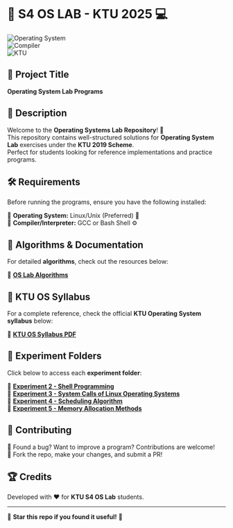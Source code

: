 # 🚀 S4 OS LAB - KTU 2025 💻  

![Operating System](https://img.shields.io/badge/Operating%20System-Linux%20%7C%20Unix-blue)  
![Compiler](https://img.shields.io/badge/Compiler-GCC%20%7C%20Bash%20Shell-green)  
![KTU](https://img.shields.io/badge/Scheme-KTU%202019-orange)  

## 📌 Project Title  
**Operating System Lab Programs**  

## 📖 Description  
Welcome to the **Operating Systems Lab Repository**! 🎯  
This repository contains well-structured solutions for **Operating System Lab** exercises under the **KTU 2019 Scheme**.  
Perfect for students looking for reference implementations and practice programs.  

## 🛠️ Requirements  
Before running the programs, ensure you have the following installed:  

🔹 **Operating System:** Linux/Unix (Preferred) 🐧  
🔹 **Compiler/Interpreter:** GCC or Bash Shell ⚙️  

## 📜 Algorithms & Documentation  
For detailed **algorithms**, check out the resources below:  

📂 [**OS Lab Algorithms**](https://drive.google.com/drive/folders/1s0s9yqOd-DlrTmuB_tXk9_Ts9hcce0hm?usp=sharing)  

## 📖 KTU OS Syllabus  

For a complete reference, check the official **KTU Operating System syllabus** below:  

📄 **[KTU OS Syllabus PDF](https://drive.google.com/file/d/1MYGAhUXrEz4UmIfopge15-u9_SbBJ6T8/view)** 

## 📂 Experiment Folders  
Click below to access each **experiment folder**:  

🔹 **[Experiment 2 - Shell Programming](https://github.com/iamkarthik2004/S4-OS-LAB-KTU-2025/tree/main/Expt2%20(06-01-2025))**  
🔹 **[Experiment 3 - System Calls of Linux Operating Systems](https://github.com/iamkarthik2004/S4-OS-LAB-KTU-2025/tree/main/Expt3%20(24-01-2025))**  
🔹 **[Experiment 4 - Scheduling Algorithm](https://github.com/iamkarthik2004/S4-OS-LAB-KTU-2025/tree/main/Expt4%20(27-01-2025))**  
🔹 **[Experiment 5 - Memory Allocation Methods](https://github.com/iamkarthik2004/S4-OS-LAB-KTU-2025/tree/main/Expt5%20(14-02-2025))**  

## 🤝 Contributing  
🔹 Found a bug? Want to improve a program? Contributions are welcome!  
🔹 Fork the repo, make your changes, and submit a PR!  

## 🏆 Credits  
Developed with ❤️ for **KTU S4 OS Lab** students.  

---

🌟 **Star this repo if you found it useful!** 🚀  
